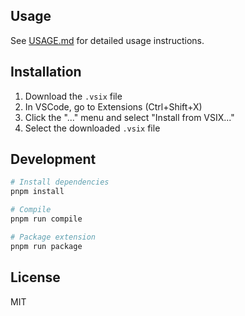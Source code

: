 ## Usage

See [USAGE.md](USAGE.md) for detailed usage instructions.

## Installation

1. Download the `.vsix` file
2. In VSCode, go to Extensions (Ctrl+Shift+X)
3. Click the "..." menu and select "Install from VSIX..."
4. Select the downloaded `.vsix` file

## Development

```bash
# Install dependencies
pnpm install

# Compile
pnpm run compile

# Package extension
pnpm run package
```

## License

MIT
